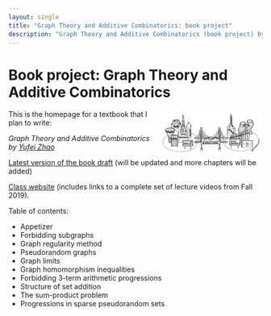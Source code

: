 ```yaml
---
layout: single
title: "Graph Theory and Additive Combinatorics: book project"
description: "Graph Theory and Additive Combinatorics (book project) by Prof. Yufei Zhao"
---
```


Book project: Graph Theory and Additive Combinatorics
===============================================

<img src="../gtac/bridge.png" width="600" height="181" style="float:right; max-width: 40%; height: auto;" class="side"
 title="The bridge between graph theory and additive combinatorics">

This is the homepage for a textbook that I plan to write:

_Graph Theory and Additive Combinatorics_  
_by [Yufei Zhao](http://yufeizhao.com)_  

[Latest version of the book draft](https://www.dropbox.com/sh/6ashj34jk6i905n/AAAhThbmPXvJcYOHS0IU2cQJa/gtacbook.pdf)
(will be updated and more chapters will be added)

[Class website](../gtac/gtac.pdf) (includes links to a complete set of lecture videos from Fall 2019).

Table of contents:

- Appetizer
- Forbidding subgraphs
- Graph regularity method
- Pseudorandom graphs
- Graph limits
- Graph homomorphism inequalities
- Forbidding 3-term arithmetic progressions
- Structure of set addition
- The sum-product problem
- Progressions in sparse pseudorandom sets
